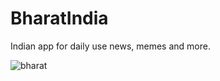 # BharatIndia
Indian app for daily use news, memes and more.

![bharat](https://user-images.githubusercontent.com/78073978/174452420-a4380e44-5455-4229-a6c7-af6885670a50.jpg)
